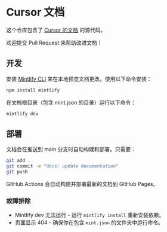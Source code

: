 # Cursor 文档

这个仓库包含了 [Cursor 的文档](https://docs.cursor.com) 的源代码。

欢迎提交 Pull Request 来帮助改进文档！

## 开发

安装 [Mintlify CLI](https://www.npmjs.com/package/mintlify) 来在本地预览文档更改。使用以下命令安装：

```bash
npm install mintlify
```

在文档根目录（包含 mint.json 的目录）运行以下命令：

```bash
mintlify dev
```

## 部署

文档会在推送到 main 分支时自动构建和部署。只需要：

```bash
git add .
git commit -m "docs: update documentation"
git push
```

GitHub Actions 会自动构建并部署最新的文档到 GitHub Pages。

### 故障排除

- Mintlify dev 无法运行 - 运行 `mintlify install` 重新安装依赖。
- 页面显示 404 - 确保你在包含 `mint.json` 的文件夹中运行命令。
